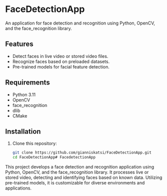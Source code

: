 # FaceDetectionApp

An application for face detection and recognition using Python, OpenCV, and the face_recognition library.

## Features
- Detect faces in live video or stored video files.
- Recognize faces based on preloaded datasets.
- Pre-trained models for facial feature detection.

## Requirements
- Python 3.11
- OpenCV
- face_recognition
- dlib
- CMake

## Installation
1. Clone this repository:
   ```bash
   git clone https://github.com/gianniskatsi/FaceDetectionApp.git
   cd FaceDetectionApp# FacedetectionApp
This project develops a face detection and recognition application using Python, OpenCV, and the face_recognition library. It processes live or stored video, detecting and identifying faces based on known data. Utilizing pre-trained models, it is customizable for diverse environments and applications.
